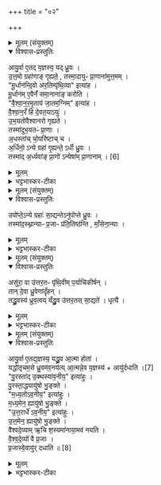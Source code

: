+++
title = "०२"

+++

<details><summary>मूलम् (संयुक्तम्)</summary>

आयु॒र्वा ए॒तद्य॒ज्ञस्य॒ यद्ध्रु॒व उ॑त्त॒मो ग्रहा॑णाङ्गृह्यते॒ तस्मा॒दायुᳶ॑ प्रा॒णाना॑मुत्त॒मम्मू॒र्धान॑न्दि॒वो अ॑र॒तिम्पृ॑थि॒व्या इत्या॑ह मू॒र्धान॑मे॒वैनँ॑ समा॒नाना॑ङ्करोति वैश्वान॒रमृ॒ताय॑ जा॒तम॒ग्निमित्या॑ह वैश्वान॒रँ हि दे॒वत॒यायु॑रुभ॒यतो॑वैश्वानरो गृह्यते॒ तस्मा॑दुभ॒यतᳶ॑ प्रा॒णा अ॒धस्ता॑च्चो॒परि॑ष्टाच्चा॒र्धिनो॒ऽन्ये ग्रहा॑ गृ॒ह्यन्ते॒ऽर्धी ध्रु॒वस्तस्मा॑त् [6]  
अ॒र्ध्यवा॑ङ्प्रा॒णो॑ऽन्येषा॑म्प्रा॒णाना॒म्
</details>

<details open><summary>विश्वास-प्रस्तुतिः</summary>

आयु॒र्वा ए॒तद् य॒ज्ञस्य॒ यद् ध्रु॒वः ।  
उ॒त्त॒मो ग्रहा॑णाङ् गृह्यते॒ , तस्मा॒दायुᳶ॑ प्रा॒णाना॑मुत्त॒मम् ।  
"मू॒र्धान॑न्दि॒वो अ॑र॒तिम्पृ॑थि॒व्या" इत्या॑ह ।  
मू॒र्धान॑म् ए॒वैनँ॑ समा॒नाना॑ङ् करोति ।  
"वै॒श्वा॒न॒र॒मृ॒ताय॑ जा॒तम॒ग्निम्" इत्या॑ह ।  
वै॒श्वा॒न॒रँ हि दे॒वत॒याऽयुः॑ ।  
उ॒भ॒यतो॑वैश्वानरो गृह्यते ।  
तस्मा॑दुभ॒यतᳶ॑ प्रा॒णाः ।  
अ॒धस्ता॑च् चो॒परि॑ष्टाच् च ।  
अ॒र्धिनो॒ ऽन्ये ग्रहा॑ गृ॒ह्यन्ते॒ ऽर्धी ध्रु॒वः ।  
तस्मा॑द्  अ॒र्ध्यवा॑ङ् प्रा॒णो॑ ऽन्येषा॑म् प्रा॒णानाम् । [6]  
</details>

<details><summary>मूलम्</summary>

आयु॒र्वा ए॒तद् य॒ज्ञस्य॒ यद् ध्रु॒वः ।  
उ॒त्त॒मो ग्रहा॑णाङ् गृह्यते॒ , तस्मा॒दायुᳶ॑ प्रा॒णाना॑मुत्त॒मम् ।  
"मू॒र्धान॑न्दि॒वो अ॑र॒तिम्पृ॑थि॒व्या" इत्या॑ह ।  
मू॒र्धान॑म् ए॒वैनँ॑ समा॒नाना॑ङ् करोति ।  
"वै॒श्वा॒न॒र॒मृ॒ताय॑ जा॒तम॒ग्निम्" इत्या॑ह ।  
वै॒श्वा॒न॒रँ हि दे॒वत॒याऽयुः॑ ।  
उ॒भ॒यतो॑वैश्वानरो गृह्यते ।  
तस्मा॑दुभ॒यतᳶ॑ प्रा॒णाः ।  
अ॒धस्ता॑च् चो॒परि॑ष्टाच् च ।  
अ॒र्धिनो॒ ऽन्ये ग्रहा॑ गृ॒ह्यन्ते॒ ऽर्धी ध्रु॒वः ।  
तस्मा॑द्  अ॒र्ध्यवा॑ङ् प्रा॒णो॑ ऽन्येषा॑म् प्रा॒णानाम् । [6]  
</details>

<details><summary>भट्टभास्कर-टीका</summary>

1आयुर्वा इत्यादि ॥ ध्रुवो नाम यज्ञस्ययुस्थानीयः उत्तमोऽन्त्यो धाराग्रहाणां गृह्यते । तस्मात्कारणात्प्राणानां प्राणनकालानामायुरुत्तमं उद्गततमं जीवनकालसमम्बन्धित्वादायुषः । मूर्धानमेवेति । एनं यजमानं समानानां प्रधानं करोति । वैश्वानरं हीति । तत्स्थित्यधीनत्वात् । उभयतोवैश्वानर इति । ऋचि यजुषि च वैश्वानरग्रहणात् । उभयत इति । अधस्तात्पायूपस्थं उपरिष्टाच्चक्षुरादि । अर्धिन इत्यादि । अन्येऽपि सर्वेऽपि ग्रहाः अर्धिनः अर्धवन्तः यज्ञार्धस्य वोढारः । ध्रुवः एक एवार्धी अर्धान्तरस्य वोढा तस्मादवाङ्प्राणः उपस्थ अर्धीदेहकृतस्य अर्धस्य निर्वोढा पुरुषोत्पत्तिस्तत इति कृत्वा । अन्येषां प्राणानामिति । सामर्थ्यादर्थान्तरं निर्वाह्यमिति गम्यते । यद्वा - अन्येषां प्राणानां यादृशोर्धो निर्वोढव्यः तादृशेनार्धेन तस्य निर्वोढृत्वात् ॥
</details>

<details><summary>मूलम् (संयुक्तम्)</summary>

उपो॑प्ते॒ऽन्ये ग्रहाः॑ सा॒द्यन्तेऽनु॑पोप्ते ध्रु॒वस्तस्मा॑द॒स्थ्नान्याᳶ प्र॒जाᳶ प्र॑ति॒तिष्ठ॑न्ति माँ॒सेना॒न्या
</details>

<details open><summary>विश्वास-प्रस्तुतिः</summary>

उपो॑प्ते॒ऽन्ये ग्रहाः॑ सा॒द्यन्तेऽनु॑पोप्ते ध्रु॒वः ।  
तस्मा॑द॒स्थ्नान्याᳶ प्र॒जाᳶ प्र॑ति॒तिष्ठ॑न्ति , माँ॒सेना॒न्याः ।  
</details>

<details><summary>मूलम्</summary>

उपो॑प्ते॒ऽन्ये ग्रहाः॑ सा॒द्यन्तेऽनु॑पोप्ते ध्रु॒वः ।  
तस्मा॑द॒स्थ्नान्याᳶ प्र॒जाᳶ प्र॑ति॒तिष्ठ॑न्ति , माँ॒सेना॒न्याः ।  
</details>

<details><summary>भट्टभास्कर-टीका</summary>

2उपोप्त इति ॥ उपोप्ते मृदमुपोप्य खरीकृते अन्ये ग्रहास्साद्यन्ते, अनुपोप्ते भूम्यामेव ध्रुवस्साद्यते । तस्मादस्थ्ना खरेण खुरादिना अन्याः प्रजाः गवादयः प्रतितिष्ठन्ति भूम्यां स्थितिं कुर्वन्ति अन्यास्तु मनुष्यादयः प्रजाः मांसेन प्रतितिष्ठन्ति ॥
</details>

<details><summary>मूलम् (संयुक्तम्)</summary>

असु॑रा॒ वा उ॑त्तर॒तᳶ पृ॑थि॒वीम्प॒र्याचि॑कीर्ष॒न्तान्दे॒वा ध्रु॒वेणा॑दृँह॒न्तद्ध्रु॒वस्य॑ ध्रुव॒त्वय्ँयद्ध्रु॒व उ॑त्तर॒तस्सा॒द्यते॒ धृत्या॒
</details>

<details open><summary>विश्वास-प्रस्तुतिः</summary>

असु॑रा॒ वा उ॑त्तर॒तᳶ पृ॑थि॒वीम् प॒र्याचि॑कीर्षन् ।  
तान् दे॒वा ध्रु॒वेणा॑दृँहन् ।  
तद्ध्रु॒वस्य॑ ध्रुव॒त्वय् यँद्ध्रु॒व उ॑त्तर॒तस् सा॒द्यते॑ । धृत्यै॑ ।  
</details>

<details><summary>मूलम्</summary>

असु॑रा॒ वा उ॑त्तर॒तᳶ पृ॑थि॒वीम् प॒र्याचि॑कीर्षन् ।  
तान् दे॒वा ध्रु॒वेणा॑दृँहन् ।  
तद्ध्रु॒वस्य॑ ध्रुव॒त्वय् यँद्ध्रु॒व उ॑त्तर॒तस् सा॒द्यते॑ । धृत्यै॑ ।  
</details>

<details><summary>भट्टभास्कर-टीका</summary>

3असुरा वा इत्यादि ॥ पर्याकर्तुमुत्तरत आक्रष्टुमैच्छन् । देवास्तु तां ध्रुवेण ग्रहेणादृंहन् दृढामकुर्वन् । तेनायं ध्रुवोभवत् । ध्रुवं करोतीति ध्रुवः, ण्यन्तात्पचाद्यच् । तस्मादुत्तरतोस्य सादनं पृथिव्याः धृत्यै धारणाय भवति ॥
</details>

<details><summary>मूलम् (संयुक्तम्)</summary>

आयु॒र्वा ए॒तद्य॒ज्ञस्य॒ यद्ध्रु॒व आ॒त्मा होता॒ यद्धो॑तृचम॒से ध्रु॒वम॑व॒नय॑त्या॒त्मन्ने॒व य॒ज्ञस्य॑ [7]  
आयु॑र्दधाति पु॒रस्ता॑दु॒क्थस्या॑व॒नीय॒ इत्या॑हुᳶ पु॒रस्ता॒द्ध्यायु॑षो भु॒ङ्क्ते म॑ध्य॒तो॑ऽव॒नीय॒ इत्या॑हुर्मध्य॒मेन॒ ह्यायु॑षो भु॒ङ्क्त उ॑त्तरा॒र्धे॑ऽव॒नीय॒ इत्या॑हुरुत्त॒मेन॒ ह्यायु॑षो भु॒ङ्क्ते वै॑श्वदे॒व्यामृ॒चि श॒स्यमा॑नाया॒मव॑ नयति वैश्वदे॒व्यो॑ वै प्र॒जाᳶ प्र॒जास्वे॒वायु॑र्दधाति ॥ [8]  
</details>

<details open><summary>विश्वास-प्रस्तुतिः</summary>

आयु॒र्वा ए॒तद्य॒ज्ञस्य॒ यद्ध्रु॒व आ॒त्मा होता॑ ।  
यद्धो॑तृचम॒से ध्रु॒वम॑व॒नय॑त्य्  आ॒त्मन्ने॒व य॒ज्ञस्य॑ + आयु॑र्दधाति ।[7]  
"पु॒रस्ता॑द् उ॒क्थस्या॑व॒नीय॒" इत्या॑हुः ।  
पु॒रस्ता॒द्ध्यायु॑षो भु॒ङ्क्ते ।  
"म॒ध्य॒तो॑ऽव॒नीय॒" इत्या॑हुः ।  
म॒ध्य॒मेन॒ ह्यायु॑षो भु॒ङ्क्ते ।  
"उ॒त्त॒रार्धे॑ ऽव॒नीय॒" इत्या॑हुः ।  
उ॒त्त॒मेन॒ ह्यायु॑षो भु॒ङ्क्ते ।  
वै॑श्वदे॒व्याम् ऋ॒चि श॒स्यमा॑नाया॒मव॑ नयति ।  
वै॒श्व॒दे॒व्यो॑ वै प्र॒जाः ।  
प्र॒जास्वे॒वायु॑र् दधाति ॥ [8]  
</details>

<details><summary>मूलम्</summary>

आयु॒र्वा ए॒तद्य॒ज्ञस्य॒ यद्ध्रु॒व आ॒त्मा होता॑ ।  
यद्धो॑तृचम॒से ध्रु॒वम॑व॒नय॑त्य्  आ॒त्मन्ने॒व य॒ज्ञस्य॑ + आयु॑र्दधाति ।[7]  
"पु॒रस्ता॑द् उ॒क्थस्या॑व॒नीय॒" इत्या॑हुः ।  
पु॒रस्ता॒द्ध्यायु॑षो भु॒ङ्क्ते ।  
"म॒ध्य॒तो॑ऽव॒नीय॒" इत्या॑हुः ।  
म॒ध्य॒मेन॒ ह्यायु॑षो भु॒ङ्क्ते ।  
"उ॒त्त॒रार्धे॑ ऽव॒नीय॒" इत्या॑हुः ।  
उ॒त्त॒मेन॒ ह्यायु॑षो भु॒ङ्क्ते ।  
वै॑श्वदे॒व्याम् ऋ॒चि श॒स्यमा॑नाया॒मव॑ नयति ।  
वै॒श्व॒दे॒व्यो॑ वै प्र॒जाः ।  
प्र॒जास्वे॒वायु॑र् दधाति ॥ [8]  
</details>

<details><summary>भट्टभास्कर-टीका</summary>

4आयुर्वा इत्यादि ॥ गतम् । पुरस्तादुक्थस्य शस्त्रस्य च पूर्वस्मिन्नर्धे अवनीय अवनेतव्य इत्याहुः यज्ञविदः । आयुषः पूर्वभागे हि स्वैरं भुङ्क्ते पुरुषः । तस्मादायुस्संबन्धाय पुरस्तादेवावनयनं कुर्यात् । मध्यतः मध्ये शस्त्रस्यावनेतव्य इत्यन्य आहुर्यज्ञविदः । आषो मध्यमे हि भागे प्रभूतं भुङ्क्ते । उत्तरार्धे शस्त्रस्यावनेतव्य इत्यपरे यज्ञविद आहुः । उत्तमे ह्यायुषो भागे श्रद्दधानो भुङ्क्ते । वैश्वदेव्यामित्यादि । गतम् ॥

इति षष्ठे पञ्चमे द्वितीयोनुवाकः ॥  
</details>
